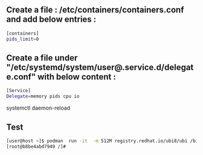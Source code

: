 ## Create a file : /etc/containers/containers.conf and add below entries :

```sh
[containers]
pids_limit=0
```

## Create a file under "/etc/systemd/system/user@.service.d/delegate.conf" with below content :

```sh
[Service]
Delegate=memory pids cpu io
```

systemctl daemon-reload

## Test

```sh
[user@host ~]$ podman  run -it  -m 512M registry.redhat.io/ubi8/ubi /bin/bash
[root@b8be4abd7949 /]#
```
